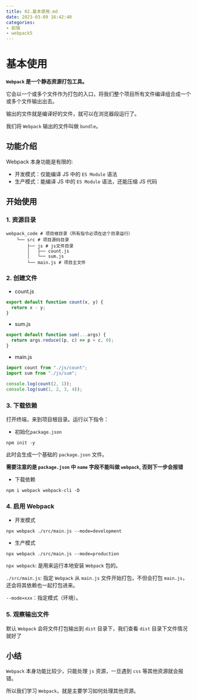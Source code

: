 ```yaml
---
title: 02.基本使用.md
date: 2023-03-09 16:42:40
categories:
- 前端
- webpack5
---
```

# 基本使用

**`Webpack` 是一个静态资源打包工具。**

它会以一个或多个文件作为打包的入口，将我们整个项目所有文件编译组合成一个或多个文件输出出去。

输出的文件就是编译好的文件，就可以在浏览器段运行了。

我们将 `Webpack` 输出的文件叫做 `bundle`。

## 功能介绍

Webpack 本身功能是有限的:

- 开发模式：仅能编译 JS 中的 `ES Module` 语法
- 生产模式：能编译 JS 中的 `ES Module` 语法，还能压缩 JS 代码

## 开始使用

### 1. 资源目录

```
webpack_code # 项目根目录（所有指令必须在这个目录运行）
    └── src # 项目源码目录
        ├── js # js文件目录
        │   ├── count.js
        │   └── sum.js
        └── main.js # 项目主文件
```

### 2. 创建文件

- count.js

```js
export default function count(x, y) {
  return x - y;
}
```

- sum.js

```js
export default function sum(...args) {
  return args.reduce((p, c) => p + c, 0);
}
```

- main.js

```js
import count from "./js/count";
import sum from "./js/sum";

console.log(count(2, 1));
console.log(sum(1, 2, 3, 4));
```

### 3. 下载依赖

打开终端，来到项目根目录。运行以下指令：

- 初始化`package.json`

```
npm init -y
```

此时会生成一个基础的 `package.json` 文件。

**需要注意的是 `package.json` 中 `name` 字段不能叫做 `webpack`, 否则下一步会报错**

- 下载依赖

```
npm i webpack webpack-cli -D
```

### 4. 启用 Webpack

- 开发模式

```
npx webpack ./src/main.js --mode=development
```

- 生产模式

```
npx webpack ./src/main.js --mode=production
```

`npx webpack`: 是用来运行本地安装 `Webpack` 包的。

`./src/main.js`: 指定 `Webpack` 从 `main.js` 文件开始打包，不但会打包 `main.js`，还会将其依赖也一起打包进来。

`--mode=xxx`：指定模式（环境）。

### 5. 观察输出文件

默认 `Webpack` 会将文件打包输出到 `dist` 目录下，我们查看 `dist` 目录下文件情况就好了

## 小结

`Webpack` 本身功能比较少，只能处理 `js` 资源，一旦遇到 `css` 等其他资源就会报错。

所以我们学习 `Webpack`，就是主要学习如何处理其他资源。
